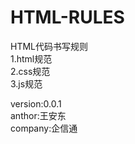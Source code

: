 # HTML-RULES
HTML代码书写规则
<br>
1.html规范
<br>
2.css规范
<br>
3.js规范
<br>

version:0.0.1
<br>
anthor:王安东
<br>
company:企信通
<br>
